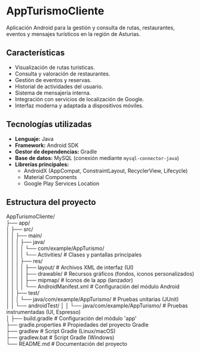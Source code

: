 # AppTurismoCliente

Aplicación Android para la gestión y consulta de rutas, restaurantes, eventos y mensajes turísticos en la región de Asturias.

## Características

- Visualización de rutas turísticas.
- Consulta y valoración de restaurantes.
- Gestión de eventos y reservas.
- Historial de actividades del usuario.
- Sistema de mensajería interna.
- Integración con servicios de localización de Google.
- Interfaz moderna y adaptada a dispositivos móviles.

## Tecnologías utilizadas

- **Lenguaje:** Java
- **Framework:** Android SDK
- **Gestor de dependencias:** Gradle
- **Base de datos:** MySQL (conexión mediante `mysql-connector-java`)
- **Librerías principales:**
  - AndroidX (AppCompat, ConstraintLayout, RecyclerView, Lifecycle)
  - Material Components
  - Google Play Services Location

## Estructura del proyecto
AppTurismoCliente/  
├── app/  
│     ├── src/  
│     │   ├── main/  
│     │   │   ├── java/  
│     │   │   │   └── com/example/AppTurismo/  
│     │   │   │       └── Activities/              # Clases y pantallas principales   
│     │   │   ├── res/  
│     │   │   │   ├── layout/                      # Archivos XML de interfaz (UI)  
│     │   │   │   ├── drawable/                    # Recursos gráficos (fondos, iconos personalizados)  
│     │   │   │   ├── mipmap/                      # Iconos de la app (lanzador)  
│     │   │   │   └── AndroidManifest.xml          # Configuración del módulo Android  
│     │   ├── test/  
│     │   │   └── java/com/example/AppTurismo/     # Pruebas unitarias (JUnit)  
│     │   └── androidTest/
│     │       └── java/com/example/AppTurismo/     # Pruebas instrumentadas (UI, Espresso)  
│
├── build.gradle                                 # Configuración del módulo 'app'  
├── gradle.properties                            # Propiedades del proyecto Gradle  
├── gradlew                                      # Script Gradle (Linux/macOS)  
├── gradlew.bat                                  # Script Gradle (Windows)  
└── README.md                                    # Documentación del proyecto  

